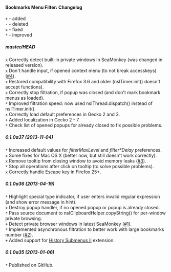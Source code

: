 ﻿#### Bookmarks Menu Filter: Changelog

`+` - added<br>
`-` - deleted<br>
`x` - fixed<br>
`*` - improved<br>

##### master/HEAD
`x` Correctly detect built-in private windows in SeaMonkey (was changed in released version).<br>
`x` Don't handle input, if opened context menu (to not break accesskeys) (<a href="https://github.com/Infocatcher/Bookmarks_Menu_Filter/issues/4">#4</a>).<br>
`x` Restored compatibility with Firefox 3.6 and older (nsITimer.init() doesn't accept functions).<br>
`x` Correctly stop filtration, if popup was closed (and don't mark bookmark menus as loaded).<br>
`*` Improved filtration speed: now used nsIThread.dispatch() instead of nsITimer.init().<br>
`x` Correctly load default preferences in Gecko 2 and 3.<br>
`+` Added localization in Gecko 2 - 7.<br>
`*` Check list of opened popups for already closed to fix possible problems.<br>

##### 0.1.0a37 (2013-11-04)
`*` Increased default values for <em>filterMaxLevel</em> and <em>filter*Delay</em> preferences.<br>
`x` Some fixes for Mac OS X (better now, but still doesn't work correctly).<br>
`x` Remove tooltip from closing window to avoid memory leaks (<a href="https://github.com/Infocatcher/Bookmarks_Menu_Filter/issues/3">#3</a>).<br>
`*` Stop all operations after click on tooltip (to solve possible problems).<br>
`x` Correctly handle Escape key in Firefox 25+.<br>

##### 0.1.0a36 (2013-04-19)
`*` Highlight special type indicator, if user enters invalid regular expression (and show error message in hint).<br>
`x` Destroy popup handler, if no opened popup or popup is already closed.<br>
`*` Pass source document to nsIClipboardHelper.copyString() for per-window private browsing.<br>
`+` Detect private browser windows in latest SeaMonkey (<a href="https://github.com/Infocatcher/Bookmarks_Menu_Filter/issues/1">#1</a>).<br>
`*` Implemented asynchronous filtration to better work with large bookmarks number (<a href="https://github.com/Infocatcher/Bookmarks_Menu_Filter/issues/2">#2</a>).<br> 
`+` Added support for <a href="https://addons.mozilla.org/addon/history-submenus-2/">History Submenus Ⅱ</a> extension.<br>

##### 0.1.0a35 (2013-01-06)
`*` Published on GitHub.<br>